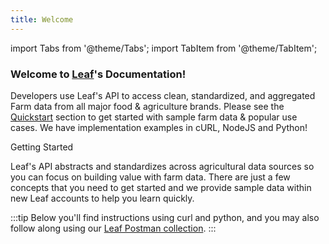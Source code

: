 ```yaml
---
title: Welcome
---
```


import Tabs from '@theme/Tabs';
import TabItem from '@theme/TabItem';


### Welcome to <a href="http://withleaf.io"><b>Leaf</b></a>'s Documentation!

Developers use Leaf's API to access clean, standardized,
and aggregated Farm data from all major food & agriculture brands.
Please see the [Quickstart](https://leaf-agriculture.github.io/docs/docs/quickstart) section to get started with sample farm data & popular use cases.
We have implementation examples in cURL, NodeJS and Python!

Getting Started

Leaf's API abstracts and standardizes across agricultural data sources so you can focus on building value with farm data.
There are just a few concepts that you need to get started and we provide sample data within new Leaf accounts to help you learn quickly.


:::tip
Below you'll find instructions using curl and python, and you may also follow
along using our [Leaf Postman collection](https://github.com/Leaf-Agriculture/Leaf-quickstart-Postman-collection).
:::
